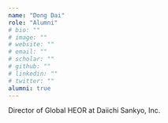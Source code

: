 ```yaml
---
name: "Dong Dai"
role: "Alumni"
# bio: ""
# image: ""
# website: ""
# email: ""
# scholar: ""
# github: ""
# linkedin: ""
# twitter: ""
alumni: true
---
```


Director of Global HEOR at Daiichi Sankyo, Inc.
